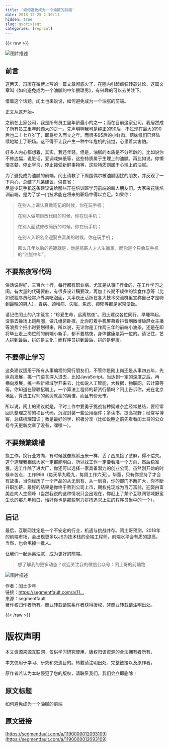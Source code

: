 ```yaml
---
title: '如何避免成为一个油腻的前端' 
date: 2018-12-25 2:30:11
hidden: true
slug: gvqrivieqt
categories: [reprint]
---
```


{{< raw >}}

                    
<p><span class="img-wrap"><img data-src="/img/bVYT62?w=670&amp;h=447" src="https://static.alili.tech/img/bVYT62?w=670&amp;h=447" alt="图片描述" title="图片描述" style="cursor: pointer; display: inline;"></span></p>
<h2 id="articleHeader0">前言</h2>
<p>这两天，冯唐在微博上写的一篇文章彻底火了，在圈内引起疯狂转载讨论，这篇文章叫《如何避免成为一个油腻的中年猥琐男》，有兴趣的可以去关注下。</p>
<p>借着这个话题，闰土也来说说，如何避免成为一个油腻的前端。</p>
<p>正文从这开始~</p>
<p>之前在上家公司，我是所有员工里年龄最小的之一；而在目前这家公司，我居然成了所有员工里年龄颇大的之一。先声明啊我可是纯正的90后，不过现在最大的90后也二十七八岁了，即将步入而立之年。而很多95后的小鲜肉、萌妹纸们已经陆续地踏上了职场。这不得不让我产生一种中年危机的错觉，心里着实害怕。</p>
<p>好多人内心都想着，其实，我还年轻。但是，油腻的本质是不分年龄的，比如说你不修边幅，说脏话，爱调戏妹纸等，这些特质属于生理上的油腻。再比如说，你懒惰贪婪，停止学习，停止接受新鲜事物等，这些特质则属于心理上的油腻。</p>
<p>为了避免成为油腻的前端，闰土请教了下周围偶尔被油腻困扰的朋友，并反观了一下内心，总结了几条建议，供自省：<br>尽量少玩手机这条建议说给那些正在培训班学习前端的新人朋友们。大家来花钱培训前端，是为了学一门技术能在将来的职场中得以立足。如果你：</p>
<blockquote>
<p>在别人上课认真做笔记的时候，你在玩手机；</p>
<p>在别人做项目改代码的时候，你在玩手机；</p>
<p>在别人面试修改简历的时候，你在玩手机；</p>
<p>在别人入职名企迎娶白富美的时候，你在玩手机；</p>
<p>那么几年以后的差距就是，他是高薪人才人生赢家，而你是个只会玩手机的“油腻中年”。</p>
</blockquote>
<h2 id="articleHeader1">不要熬夜写代码</h2>
<p>俗话说得好，三百六十行，每行都有职业病。尤其是从事IT行业的，在工作学习之间，有大量的代码要敲，有很多设计稿要改，再加上长期不规律的饮食作息等（比如说程序员经常点外卖吃泡面，大半夜还活跃在各大技术交流群里宣称自己才是嗨到最晚的男人），胃病、颈椎病、失眠、焦虑、抑郁等都是家常便饭。</p>
<p>请记住闰土的八字箴言：“珍爱生命，远离熬夜”。闰土建议各位同行，早睡早起，没事去操场上跑两圈，做几组俯卧撑，比你盯着手机屏幕看抖音刷微博舔屏女主播等浪费个把小时要划得来。所以说，无论你是工作两三年的前端小油条，还是在即将毕业走上岗位前的前端小新手，都不要熬夜，身体健康是第一位的。请记住，艺人拼到最后，拼的是文化；而程序员拼到最后，拼的是健康。</p>
<h2 id="articleHeader2">不要停止学习</h2>
<p>这条建议适用于所有从事编程的同行朋友们，不管你是刚上岗还是从事四五年，先纵向发展，挑一门语言深入进去，比如JavaScript。当达到一定的深度之后，再横向发展，挑一些新领域学开来去，比如说人工智能，大数据，物联网，云计算等等。你知道在智联招聘上，一个算法工程师的薪资行情吗？闰土告诉你，光在北京地区，算法工程师的薪资就高的离谱，而且有价无市。</p>
<p>所以说，闰土的建议就是，平时工作中要勇于挑战各种疑难杂症经常总结，要经常回头整理之前的项目代码，沉淀封装一些公用组件；多读书，提高视野；经常写博客，总结梳理知识；教是最好的学，积极分享（比如说睡之前先看看闰土哥的公众号今天更新文章了没有，嘿嘿～）。</p>
<h2 id="articleHeader3">不要频繁跳槽</h2>
<p>换工作，换行业方向，有时候就像熊掰玉米一样，丢了西瓜捡了芝麻，得不偿失。这个道理我相信大家一定都能明白，所以找工作一定要看准一个方向，然后稳准狠。选工作除了进大厂，你还可以选择一家具备潜力的创业公司。虽然刚开始的时候辛苦点，工作996（每天早九晚九，每周工作六天）。毕竟，只有你坚持了才会有故事，当你经历了一个产品的从无到有、从一到百，你的部门不断扩大，你不断升职加薪，最好的结果是你终于熬到公司上市，期权兑现成为百万富翁，迎娶白富美走向人生巅峰（当然我说的这种情况只会出现在，你赶上了某个互联网领域野蛮生长的那几年风口，恰好你也是那些努力拼搏追求上进的程序员当中的一个）。</p>
<h2 id="articleHeader4">后记</h2>
<p>最后，互联网注定是一个不安定的行业，机遇与挑战并存。闰土哥预测，2018年的前端市场，会出现更多以JS为技术栈的全端工程师，前端水平会有质的提高。当然，也会甩掉一批人。</p>
<p>让我们一起远离油腻，成为更好的前端。</p>
<blockquote><p>想了解我的更多动态？欢迎关注我的微信公众号：闰土哥的前端路</p></blockquote>
<p><span class="img-wrap"><img data-src="/img/bVYT6P?w=430&amp;h=430" src="https://static.alili.tech/img/bVYT6P?w=430&amp;h=430" alt="图片描述" title="图片描述" style="cursor: pointer; display: inline;"></span></p>
<p>作者：闰土少年<br>链接：<a href="https://segmentfault.com/a/1190000012093109">https://segmentfault.com/a/11...</a><br>来源：segmentfault<br>著作权归作者所有。商业转载请联系作者获得授权，非商业转载请注明出处。</p>

                
{{< /raw >}}

# 版权声明
本文资源来源互联网，仅供学习研究使用，版权归该资源的合法拥有者所有，

本文仅用于学习、研究和交流目的。转载请注明出处、完整链接以及原作者。

原作者若认为本站侵犯了您的版权，请联系我们，我们会立即删除！

## 原文标题
如何避免成为一个油腻的前端

## 原文链接
[https://segmentfault.com/a/1190000012093109](https://segmentfault.com/a/1190000012093109)

